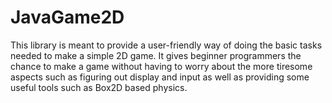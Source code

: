 JavaGame2D
==========


This library is meant to provide a user-friendly way of doing the basic tasks needed to make a simple 2D game.
It gives beginner programmers the chance to make a game without having to worry about the more tiresome aspects
such as figuring out display and input as well as providing some useful tools such as Box2D based physics.
